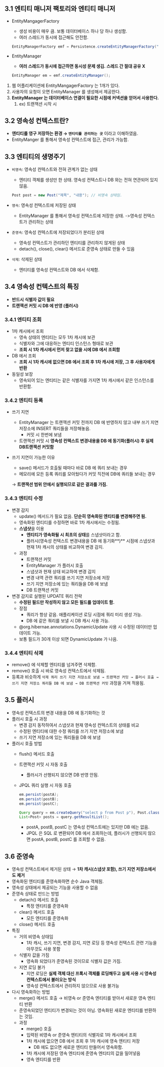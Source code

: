 ## 3.1 엔티티 매니저 팩토리와 엔티티 매니저

- EntityMangagerFactory
    - 생성 비용이 매우 큼. 보통 데이터베이스 하나 당 하나 생성함.
    - 여러 스레드가 동시에 접근해도 안전함.
    
    ```java
    EntityManagerFactory emf = Persistence.createEntityManagerFactory("jpa);
    ```
    

- EntityManager
    - **여러 스레드가 동시에 접근하면 동시성 문제 생김. 스레드 간 절대 공유 X**
    
    ```java
    EntityManager em = emf.createEntityManager();
    ```
    

1. 웹 어플리케이션에 EntityMangagerFactory 는 1개가 있다.
2. 사용자의 요청이 오면 EntityManager 를 생성해서 제공한다.
3. **EntityManager 는 데이터베이스 연결이 필요한 시점에 커넥션을 얻어서 사용한다.**
    1. ex) 트랜잭션 시작 시

## 3.2 영속성 컨텍스트란?

- **엔티티를 영구 저장하는 환경 → `엔티티를 관리하는 곳`** 이라고 이해하였음.
- EntityManger 를 통해서 영속성 컨텍스트에 접근, 관리가 가능함.

## 3.3 엔티티의 생명주기

- `비영속`: 영속성 컨텍스트와 전혀 관계가 없는 상태
    - 엔티티 객체를 생성만 한 상태. 영속성 컨텍스트나 DB 와는 전혀 연관되어 있지 않음.
    
    ```java
    Post post = new Post("제목", "내용"); // 비영속 상태임.
    ```
    

- `영속`: 영속성 컨텍스트에 저장된 상태
    - EntityManager 를 통해서 영속성 컨텍스트에 저장한 상태. ->영속성 컨텍스트가 관리하는 상태
- `준영속`: 영속성 컨텍스트에 저장되었다가 분리된 상태
    - 영속성 컨텍스트가 관리하던 엔티티를 관리하지 않게된 상태
    - detach(), close(), clear() 메서드로 준영속 상태로 만들 수 있음
- `삭제`: 삭제된 상태
    - 엔티티를 영속성 컨텍스트와 DB 에서 삭제함.

## 3.4 영속성 컨텍스트의 특징

- **반드시 식별자 값이 필요**
- **트랜잭션 커밋 시 DB 에 반영 (플러시)**

### 3.4.1 엔티티 조회

- 1차 캐시에서 조회
    - 영속 상태의 엔티티는 모두 1차 캐시에 보관
    - 식별자와 그에 대응하는 엔티티 인스턴스 형태로 보관
    - **조회 시 1차 캐시에서 먼저 찾고 없을 시에 DB 에서 조회함**
- DB 에서 조회
    - **조회 시 1차 캐시에 없으면 DB 에서 조회 후 1차 캐시에 저장, 그 후 사용자에게 반환**
- 동일성 보장
    - 영속되어 있는 엔티티는 같은 식별자를 가지면 1차 캐시에서 같은 인스턴스를 반환함.

### 3.4.2 엔티티 등록

- 쓰기 지연
    - EntityManager 는 트랜잭션 커밋 전까지 DB 에 반영하지 않고 내부 쓰기 지연 저장소에 INSERT 쿼리들을 저장해놓음.
        - 커밋 시 한번에 보냄
    - 트랜잭션 커밋 시 **영속성 컨텍스트 변경내용을 DB 에 동기화(플러시) 후 실제 DB트랜잭션 커밋함**
- 쓰기 지연이 가능한 이유
    - save() 메서드가 호출될 때마다 바로 DB 에 쿼리 보내는 경우
    - 메모리에 모든 등록 쿼리를 모아뒀다가 커밋 직전에 DB에 쿼리들 보내는 경우
    
    → **트랜잭션 범위 안에서 실행되므로 같은 결과를 가짐.**
    

### 3.4.3 엔티티 수정

- 변경 감지
    - update() 메서드가 필요 없음. **단순히 영속화된 엔티티를 변경해주면 됨.**
    - 영속화된 엔티티를 수정하면 바로 1차 캐시에서는 수정됨.
    - **스냅샷**을 이용
        - **엔티티가 영속화될 시 최초의 상태**를 스냅샷이라고 함.
        - 플러시(영속성 컨텍스트 변경내용을 DB 에 동기화**)** 시점에 스냅샷과 현재 1차 캐시의 상태를 비교하여 변경 감지.
    - 과정
        - 트랜잭션 커밋
        - EntityManager 가 플러시 호출
        - 스냅샷과 현재 상태 비교하여 변경 감지
        - 변경 내역 관련 쿼리를 쓰기 지연 저장소에 저장
        - 쓰기 지연 저장소에 있는 쿼리들을 DB 에 보냄
        - DB 트랜잭션 커밋
- 변경 감지로 실행된 UPDATE 쿼리 전략
    - **수정된 필드만 작성하지 않고 모든 필드를 업데이트 함.**
    - 장점
        - 쿼리가 항상 같음. 애플리케이션 로딩 시점에 쿼리 미리 생성 가능.
        - DB 에 같은 쿼리를 보낼 시 DB 캐시 사용 가능.
    - @org.hibernae.annotations.DynamicUpdate 사용 시 수정된 데이터만 업데이트 가능.
    - 보통 필드가 30개 이상 되면 DynamicUpdate 가 나음.
    

### 3.4.4 엔티티 삭제

- remove() 에 삭제할 엔티티를 넘겨주면 삭제함.
- remove() 호출 시 바로 영속성 컨텍스트에서 삭제됨.
- 등록과 비슷하게 `삭제 쿼리 쓰기 지연 저장소로 보냄 → 트랜잭션 커밋 → 플러시 호출 → 쓰기 지연 저장소 쿼리들 DB 에 보냄 → DB 트랜잭션 커밋` 과정을 거쳐 적용됨.

## 3.5 플러시

- 영속성 컨텍스트의 변경 내용을 DB 에 동기화하는 것
- 플러시 호출 시 과정
    - 변경 감지 동작하여서 스냅샷과 현재 영속성 컨텍스트의 상태를 비교
    - 수정된 엔티티에 대한 수정 쿼리를 쓰기 지연 저장소에 보냄
    - 쓰기 지연 저장소에 있는 쿼리들을 DB 에 보냄
- 플러시 호출 방법
    - flush() 메서드 호출
    - 트랜잭션 커밋 시 자동 호출
        - 플러시가 선행되지 않으면 DB 반영 안됨.
    - JPQL 쿼리 실행 시 자동 호출
        
        ```java
        em.persist(postA);
        em.persist(postB);
        em.persist(postC);
        
        Query query = em.createQuery("select p from Post p"), Post.class);
        List<Post> posts = query.getResultList();
        ```
        
        - postA, postB, postC 는 영속성 컨텍스트에는 있지만 DB 에는 없음.
        - JPQL 은 SQL 로 변환되어 DB 에서 조회하는데, 플러시가 선행되지 않으면 postA, postB, postC 를 조회할 수 없음.
        

## 3.6 준영속

- 영속성 컨텍스트에서 제거된 상태 → **1차 캐시(스냅샷 포함), 쓰기 지연 저장소에서도 제거**
- 영속화된 엔티티를 준영속화하면 순수 Java 객체됨.
- 영속성 상태에서 제공되는 기능을 사용할 수 없음
- 준영속 상태로 만드는 방법
    - detach() 메서드 호출
        - 특정 엔티티를 준영속화
    - clear() 메서드 호출
        - 모든 엔티티를 준영속화
    - close() 메서드 호출
- 특징
    - 거의 비영속 상태임
        - 1차 캐시, 쓰기 지연, 변경 감지, 지연 로딩 등 영속성 컨텍스트 관련 기능을 아무것도 사용 못함
    - 식별자 값을 가짐
        - 영속화 되었다가 준영속된 것이므로 식별자 값은 가짐.
    - 지연 로딩 불가
        - 지연 로딩은 **실제 객체 대신 프록시 객체를 로딩해두고 실제 사용 시 영속성 컨텍스트에서 불러오는 방식**
        - 영속성 컨텍스트에서 관리하지 않으므로 사용 불가능
- 다시 영속화하는 방법
    - merge() 메서드 호출 → 비영속 or 준영속 엔티티를 받아서 새로운 영속 엔티티 반환
    - 준영속되었던 엔티티가 변경되는 것이 아님. 영속화된 새로운 엔티티를 반환하는 것임.
    - 과정
        - merge() 호출
        - 입력된 비영속 or 준영속 엔티티의 식별자로 1차 캐시에서 조회
        - 1차 캐시에 없으면 DB 에서 조회 후 1차 캐시에 영속 엔티티 저장
            - DB 에도 없으면 새로운 엔티티 만들어서 영속화함.
        - 1차 캐시에 저장된 영속 엔티티에 준영속 엔티티의 값을 밀어넣음
        - 영속 엔티티를 반환
